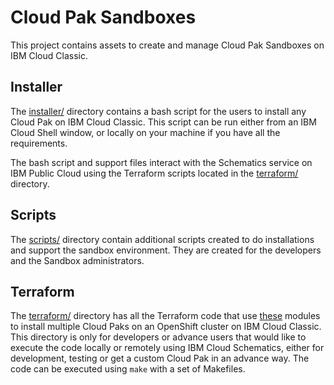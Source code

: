 # Cloud Pak Sandboxes

This project contains assets to create and manage Cloud Pak Sandboxes on IBM Cloud Classic.

## Installer

The [installer/](./cloud-pak-installer) directory contains a bash script for the users to install any Cloud Pak on IBM Cloud Classic. This script can be run either from an IBM Cloud Shell window, or locally on your machine if you have all the requirements.

The bash script and support files interact with the Schematics service on IBM Public Cloud using the Terraform scripts located in the [terraform/](./terraform) directory.

## Scripts

The [scripts/](./scripts) directory contain additional scripts created to do installations and support the sandbox environment. They are created for the developers and the Sandbox administrators.

## Terraform

The [terraform/](./terraform) directory has all the Terraform code that use [these](https://github.com/ibm-build-lab/terraform-ibm-cloud-pak) modules to install multiple Cloud Paks on an OpenShift cluster on IBM Cloud Classic. This directory is only for developers or advance users that would like to execute the code locally or remotely using IBM Cloud Schematics, either for development, testing or get a custom Cloud Pak in an advance way. The code can be executed using `make` with a set of Makefiles.
